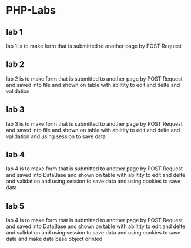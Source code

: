 ﻿# PHP-Labs

## lab 1

lab 1 is to make form that is submitted to another page by POST Request

## lab 2

lab 2 is to make form that is submitted to another page by POST Request and saved into file and shown on table with abiltity to edit and delte and validation

## lab 3

lab 3 is to make form that is submitted to another page by POST Request and saved into file and shown on table with abiltity to edit and delte and validation and using session to save data

## lab 4

lab 4 is to make form that is submitted to another page by POST Request and saved into DataBase and shown on table with abiltity to edit and delte and validation and using session to save data and using cookies to save data

## lab 5

lab 4 is to make form that is submitted to another page by POST Request and saved into DataBase and shown on table with abiltity to edit and delte and validation and using session to save data and using cookies to save data 
and make data base object orinted
